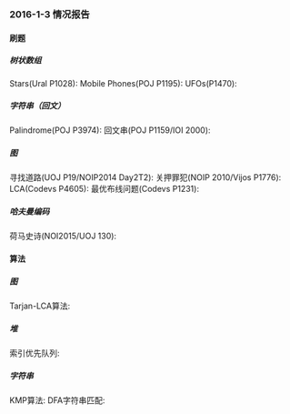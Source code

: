 ### 2016-1-3 情况报告
#### 刷题
##### 树状数组
Stars(Ural P1028):
Mobile Phones(POJ P1195):
UFOs(P1470):

##### 字符串（回文）
Palindrome(POJ P3974):
回文串(POJ P1159/IOI 2000):

##### 图
寻找道路(UOJ P19/NOIP2014 Day2T2):
关押罪犯(NOIP 2010/Vijos P1776):
LCA(Codevs P4605):
最优布线问题(Codevs P1231):

##### 哈夫曼编码
荷马史诗(NOI2015/UOJ 130):

#### 算法
##### 图
Tarjan-LCA算法:

##### 堆
索引优先队列:

##### 字符串
KMP算法:
DFA字符串匹配:

